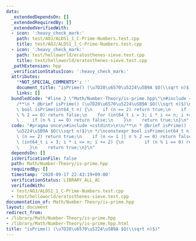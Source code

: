 ```yaml
---
data:
  _extendedDependsOn: []
  _extendedRequiredBy: []
  _extendedVerifiedWith:
  - icon: ':heavy_check_mark:'
    path: test/AOJ/ALDS1_1_C-Prime-Numbers.test.cpp
    title: test/AOJ/ALDS1_1_C-Prime-Numbers.test.cpp
  - icon: ':heavy_check_mark:'
    path: test/helloworld/eratosthenes-sieve.test.cpp
    title: test/helloworld/eratosthenes-sieve.test.cpp
  _pathExtension: hpp
  _verificationStatusIcon: ':heavy_check_mark:'
  attributes:
    '*NOT_SPECIAL_COMMENTS*': ''
    document_title: "isPrime() (\u7D20\u6570\u5224\u5B9A $O(\\sqrt n)$)"
    links: []
  bundledCode: "#line 2 \"Math/Number-Theory/is-prime.hpp\"\n#include <cstdint>\n\n\
    /**\n * @brief isPrime() (\u7D20\u6570\u5224\u5B9A $O(\\sqrt n)$)\n */\nconstexpr\
    \ bool isPrime(int64_t n) {\n    if (n == 2) return true;\n    if (n <= 1 || n\
    \ % 2 == 0) return false;\n    for (int64_t i = 3; i * i <= n; i += 2) {\n   \
    \     if (n % i == 0) return false;\n    }\n    return true;\n}\n"
  code: "#pragma once\n#include <cstdint>\n\n/**\n * @brief isPrime() (\u7D20\u6570\
    \u5224\u5B9A $O(\\sqrt n)$)\n */\nconstexpr bool isPrime(int64_t n) {\n    if\
    \ (n == 2) return true;\n    if (n <= 1 || n % 2 == 0) return false;\n    for\
    \ (int64_t i = 3; i * i <= n; i += 2) {\n        if (n % i == 0) return false;\n\
    \    }\n    return true;\n}\n"
  dependsOn: []
  isVerificationFile: false
  path: Math/Number-Theory/is-prime.hpp
  requiredBy: []
  timestamp: '2020-09-17 22:43:19+09:00'
  verificationStatus: LIBRARY_ALL_AC
  verifiedWith:
  - test/AOJ/ALDS1_1_C-Prime-Numbers.test.cpp
  - test/helloworld/eratosthenes-sieve.test.cpp
documentation_of: Math/Number-Theory/is-prime.hpp
layout: document
redirect_from:
- /library/Math/Number-Theory/is-prime.hpp
- /library/Math/Number-Theory/is-prime.hpp.html
title: "isPrime() (\u7D20\u6570\u5224\u5B9A $O(\\sqrt n)$)"
---
```

